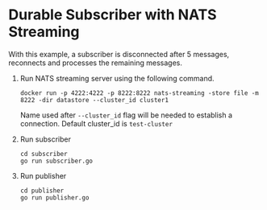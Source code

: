 # Durable Subscriber with NATS Streaming

With this example, a subscriber is disconnected after 5 messages, reconnects and processes the remaining messages.

1. Run NATS streaming server using the following command. 

    `docker run -p 4222:4222 -p 8222:8222 nats-streaming -store file -m 8222 -dir datastore --cluster_id cluster1`

    Name used after `--cluster_id` flag will be needed to establish a connection. Default cluster_id is `test-cluster`

2. Run subscriber
    ```
    cd subscriber
    go run subscriber.go
    ```

3. Run publisher 
    ```
    cd publisher
    go run publisher.go 
    ```